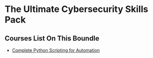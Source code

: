 # The Ultimate Cybersecurity Skills Pack

## Courses List On This Boundle
- [Complete Python Scripting for Automation](The%20Ultimate%20Cybersecurity%20Skills%20Pack%2011db4367198b4cac91e58a73b2e96607/10_Complete%20Python%20Scripting%20for%20Automation%20fb281fc7858d4a8db5411e2f94439d1d.md)